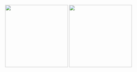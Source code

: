 <p align="center">
    <img src="https://stats-alpha-seven.vercel.app/api/top-langs/?username=Dymirt&title_color=ffffff&text_color=c9cacc&icon_color=2bbc8a&bg_color=0F1116&count_private=false&hide_progress=false" height="205"/>
    <img src="https://github-readme-stats-sigma-five.vercel.app/api?username=Dymirt&show_icons=true&line_height=27&count_private=true&title_color=ffffff&text_color=c9cacc&icon_color=F5BF4F&bg_color=0F1116\&show=reviews,discussions_started,discussions_answered,prs_merged,prs_merged_percentage" height="205"/>
</p>
